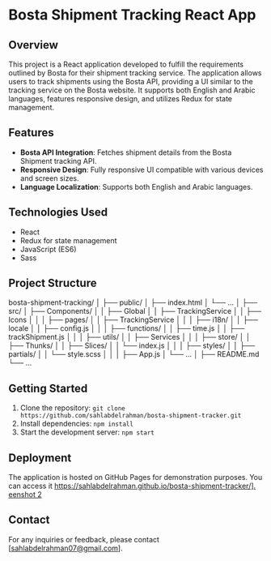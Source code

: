 # Bosta Shipment Tracking React App

## Overview
This project is a React application developed to fulfill the requirements outlined by Bosta for their shipment tracking service. The application allows users to track shipments using the Bosta API, providing a UI similar to the tracking service on the Bosta website. It supports both English and Arabic languages, features responsive design, and utilizes Redux for state management.

## Features
- **Bosta API Integration**: Fetches shipment details from the Bosta Shipment tracking API.
- **Responsive Design**: Fully responsive UI compatible with various devices and screen sizes.
- **Language Localization**: Supports both English and Arabic languages.

## Technologies Used
- React
- Redux for state management
- JavaScript (ES6)
- Sass

## Project Structure
bosta-shipment-tracking/
│
├── public/
│ ├── index.html
│ └── ...
│
├── src/
│ ├── Components/
│ │ ├── Global
│ │ ├── TrackingService
│ │ ├── Icons
│ │
│ ├── pages/
│ │ ├── TrackingService
│ │
│ ├── i18n/
│ │ ├── locale
│ │ ├── config.js
│ │
│ ├── functions/
│ │ ├── time.js
│ │ ├── trackShipment.js
│ │
│ ├── utils/
│ │ ├── Services
│ │
│ ├── store/
│ │ ├── Thunks/
│ │ ├── Slices/
│ │ └── index.js
│ │
│ ├── styles/
│ │ ├── partials/
│ │ └── style.scss
│ │
│ ├── App.js
│ └── ...
│
├── README.md
└── ...


## Getting Started
1. Clone the repository: `git clone https://github.com/sahlabdelrahman/bosta-shipment-tracker.git`
2. Install dependencies: `npm install`
3. Start the development server: `npm start`

## Deployment
The application is hosted on GitHub Pages for demonstration purposes. You can access it [https://sahlabdelrahman.github.io/bosta-shipment-tracker/].
eenshot 2](screenshots/screenshot2.png)


## Contact
For any inquiries or feedback, please contact [sahlabdelrahman07@gmail.com].

